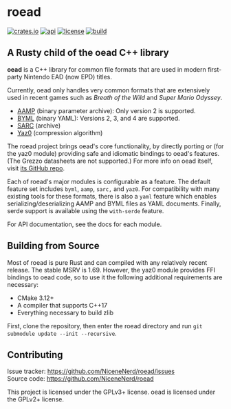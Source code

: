 # roead

[![crates.io](https://img.shields.io/crates/v/roead)](https://crates.io/crates/roead)
[![api](https://img.shields.io/badge/api-rustdoc-558b2f)](https://nicenenerd.github.io/roead/roead/)
[![license](https://img.shields.io/badge/license-GPL-blue)](https://spdx.org/licenses/GPL-3.0-or-later.html)
[![build](https://img.shields.io/github/actions/workflow/status/NiceneNerd/roead/test.yml)](https://github.com/NiceneNerd/roead/actions/workflows/test.yml)

## A Rusty child of the oead C++ library
**oead** is a C++ library for common file formats that are used in modern
first-party Nintendo EAD (now EPD) titles.

Currently, oead only handles very common formats that are extensively used
in recent games such as *Breath of the Wild* and *Super Mario Odyssey*.

* [AAMP](https://zeldamods.org/wiki/AAMP) (binary parameter archive): Only version 2 is supported.
* [BYML](https://zeldamods.org/wiki/BYML) (binary YAML): Versions 2, 3, and 4 are supported.
* [SARC](https://zeldamods.org/wiki/SARC) (archive)
* [Yaz0](https://zeldamods.org/wiki/Yaz0) (compression algorithm)

The roead project brings oead's core functionality, by directly porting or
(for the yaz0 module) providing safe and idiomatic bindings to oead's features.
(The Grezzo datasheets are not supported.) For more info on oead itself, visit
[its GitHub repo](https://github.com/zeldamods/oead/).

Each of roead's major modules is configurable as a feature. The default feature
set includes `byml`, `aamp`, `sarc,` and `yaz0`. For compatibility with many 
existing tools for these formats, there is also a `yaml` feature which enables
serializing/deserializing AAMP and BYML files as YAML documents. Finally, serde
support is available using the `with-serde` feature.

For API documentation, see the docs for each module.

## Building from Source

Most of roead is pure Rust and can compiled with any relatively recent release.
The stable MSRV is 1.69. However, the yaz0 module provides FFI bindings to oead
code, so to use it the following additional requirements are necessary:

- CMake 3.12+
- A compiler that supports C++17
- Everything necessary to build zlib

First, clone the repository, then enter the roead directory and run
`git submodule update --init --recursive`. 

## Contributing

Issue tracker: https://github.com/NiceneNerd/roead/issues  
Source code: https://github.com/NiceneNerd/roead

This project is licensed under the GPLv3+ license. oead is licensed under the GPLv2+ license.

